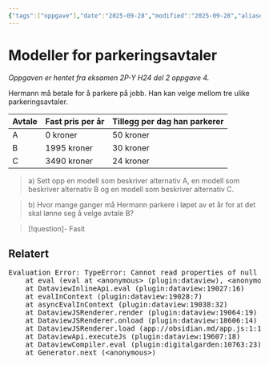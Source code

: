 ```yaml
---
{"tags":["oppgave"],"date":"2025-09-28","modified":"2025-09-28","aliases":[],"dg-publish":true,"temaer":null,"fag":["2p-y"],"eksamen":"h24","del":2,"oppgave":4,"title":"Modeller for parkeringsavtaler","source":null,"todo":null,"permalink":"/modeller-for-parkeringsavtaler/","dgPassFrontmatter":true}
---
```



# Modeller for parkeringsavtaler

<p><span><em>Oppgaven er hentet fra eksamen 2P-Y H24 del 2 oppgave 4.</em></span></p>

Hermann må betale for å parkere på jobb. Han kan velge mellom tre ulike parkeringsavtaler.  

| Avtale | Fast pris per år | Tillegg per dag han parkerer |
|--------|-----------------|-----------------------------|
| A      | 0 kroner        | 50 kroner                   |
| B      | 1995 kroner     | 30 kroner                   |
| C      | 3490 kroner     | 24 kroner                   |

>a) Sett opp en modell som beskriver alternativ A, en modell som beskriver alternativ B og en modell som beskriver alternativ C.  

>b) Hvor mange ganger må Hermann parkere i løpet av et år for at det skal lønne seg å velge avtale B?  

>[!question]- Fasit
> 
>

## Relatert
<pre class="dataview dataview-error">Evaluation Error: TypeError: Cannot read properties of null (reading 'forEach')
    at eval (eval at &lt;anonymous&gt; (plugin:dataview), &lt;anonymous&gt;:60:10)
    at DataviewInlineApi.eval (plugin:dataview:19027:16)
    at evalInContext (plugin:dataview:19028:7)
    at asyncEvalInContext (plugin:dataview:19038:32)
    at DataviewJSRenderer.render (plugin:dataview:19064:19)
    at DataviewJSRenderer.onload (plugin:dataview:18606:14)
    at DataviewJSRenderer.load (app://obsidian.md/app.js:1:1182416)
    at DataviewApi.executeJs (plugin:dataview:19607:18)
    at DataviewCompiler.eval (plugin:digitalgarden:10763:23)
    at Generator.next (&lt;anonymous&gt;)</pre>
